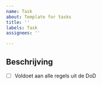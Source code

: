 ```yaml
---
name: Task
about: Template for tasks
title: ''
labels: Task
assignees: ''

---
```


## Beschrijving

- [ ] Voldoet aan alle regels uit de DoD
